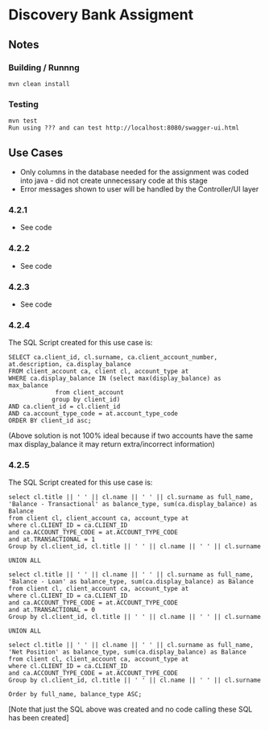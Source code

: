 # Discovery Bank Assigment

## Notes

### Building / Runnng

    mvn clean install

### Testing

    mvn test
	Run using ??? and can test http://localhost:8080/swagger-ui.html

## Use Cases

* Only columns in the database needed for the assignment was coded into java - did not create unnecessary code at this stage
* Error messages shown to user will be handled by the Controller/UI layer

### 4.2.1

* See code 

### 4.2.2

* See code

### 4.2.3

* See code

### 4.2.4
The SQL Script created for this use case is:

	SELECT ca.client_id, cl.surname, ca.client_account_number, at.description, ca.display_balance 
	FROM client_account ca, client cl, account_type at
	WHERE ca.display_balance IN (select max(display_balance) as max_balance
	   	         from client_account
    	        group by client_id)
	AND ca.client_id = cl.client_id   
	AND ca.account_type_code = at.account_type_code
	ORDER BY client_id asc;

(Above solution is not 100% ideal because if two accounts have the same max display_balance it may return extra/incorrect information)


### 4.2.5
The SQL Script created for this use case is:


	select cl.title || ' ' || cl.name || ' ' || cl.surname as full_name, 'Balance - Transactional' as balance_type, sum(ca.display_balance) as Balance
	from client cl, client_account ca, account_type at
	where cl.CLIENT_ID = ca.CLIENT_ID
	and ca.ACCOUNT_TYPE_CODE = at.ACCOUNT_TYPE_CODE
	and at.TRANSACTIONAL = 1
	Group by cl.client_id, cl.title || ' ' || cl.name || ' ' || cl.surname
	
	UNION ALL
	
	select cl.title || ' ' || cl.name || ' ' || cl.surname as full_name, 'Balance - Loan' as balance_type, sum(ca.display_balance) as Balance
	from client cl, client_account ca, account_type at
	where cl.CLIENT_ID = ca.CLIENT_ID
	and ca.ACCOUNT_TYPE_CODE = at.ACCOUNT_TYPE_CODE
	and at.TRANSACTIONAL = 0
	Group by cl.client_id, cl.title || ' ' || cl.name || ' ' || cl.surname
	
	UNION ALL
	
	select cl.title || ' ' || cl.name || ' ' || cl.surname as full_name, 'Net Position' as balance_type, sum(ca.display_balance) as Balance
	from client cl, client_account ca, account_type at
	where cl.CLIENT_ID = ca.CLIENT_ID
	and ca.ACCOUNT_TYPE_CODE = at.ACCOUNT_TYPE_CODE
	Group by cl.client_id, cl.title || ' ' || cl.name || ' ' || cl.surname
	
	Order by full_name, balance_type ASC;


[Note that just the SQL above was created and no code calling these SQL has been created]